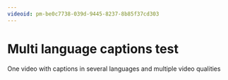 ```yaml
---
videoid: pm-be0c7738-039d-9445-8237-8b85f37cd303
---
```


# Multi language captions test

One video with captions in several languages and multiple video qualities
